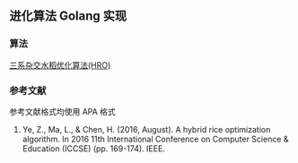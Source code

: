 ## 进化算法 Golang 实现

### 算法

[三系杂交水稻优化算法(HRO)](./HRO.md)



### 参考文献

参考文献格式均使用 APA 格式

1. Ye, Z., Ma, L., & Chen, H. (2016, August). A hybrid rice optimization algorithm. In 2016 11th International Conference on Computer Science & Education (ICCSE) (pp. 169-174). IEEE.
